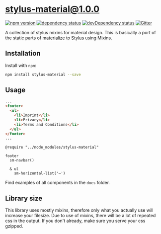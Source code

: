 # stylus-material@1.0.0
[![npm version](https://badge.fury.io/js/stylus-material.svg)](https://npmjs.org/package/stylus-material)
[![dependency status](https://david-dm.org/dbartholomae/stylus-material.svg?theme=shields.io)](https://david-dm.org/dbartholomae/stylus-material)
[![devDependency status](https://david-dm.org/dbartholomae/stylus-material/dev-status.svg)](https://david-dm.org/dbartholomae/stylus-material#info=devDependencies)
[![Gitter](https://badges.gitter.im/dbartholomae/stylus-material.svg)](https://gitter.im/dbartholomae/stylus-material) 

A collection of stylus mixins for material design. This is basically a port of the static parts of
[materialize](https://github.com/Dogfalo/materialize/) to
[Stylus](https://github.com/stylus/stylus/) using Mixins.
 
## Installation
Install with `npm`:
```sh
npm install stylus-material --save
```
 
## Usage
```html
...
<footer>
  <ul>
    <li>Imprint</li>
    <li>Privacy</li>
    <li>Terms and Conditions</li>
  </ul>
</footer>
...
```

```styl
@require "../node_modules/stylus-material"
  
footer
  sm-navbar()

  & ul
    sm-horizontal-list('—')
```

Find examples of all components in the `docs` folder.

## Library size
This library uses mostly mixins, therefore only what you actually use will increase your filesize.
Due to use of mixins, there will be a lot of repeated css in the output. If you don't already, make
sure you serve your css gzipped.  
